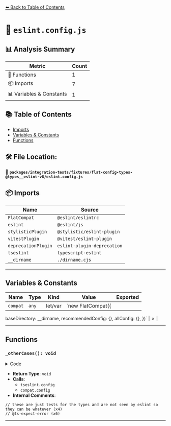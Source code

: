 [⬅️ Back to Table of Contents](../../../../index.md)

# 📄 `eslint.config.js`

## 📊 Analysis Summary

| Metric | Count |
|--------|-------|
| 🔧 Functions | 1 |
| 📦 Imports | 7 |
| 📊 Variables & Constants | 1 |

## 📚 Table of Contents

- [Imports](#imports)
- [Variables & Constants](#variables-constants)
- [Functions](#functions)

## 🛠️ File Location:
📂 **`packages/integration-tests/fixtures/flat-config-types-@types__eslint-v8/eslint.config.js`**

## 📦 Imports

| Name | Source |
|------|--------|
| `FlatCompat` | `@eslint/eslintrc` |
| `eslint` | `@eslint/js` |
| `stylisticPlugin` | `@stylistic/eslint-plugin` |
| `vitestPlugin` | `@vitest/eslint-plugin` |
| `deprecationPlugin` | `eslint-plugin-deprecation` |
| `tseslint` | `typescript-eslint` |
| `__dirname` | `./dirname.cjs` |


---

## Variables & Constants

| Name | Type | Kind | Value | Exported |
|------|------|------|-------|----------|
| `compat` | `any` | let/var | `new FlatCompat({
  baseDirectory: __dirname,
  recommendedConfig: {},
  allConfig: {},
})` | ✗ |


---

## Functions

### `_otherCases(): void`

<details><summary>Code</summary>

```ts
function _otherCases() {
  // these are just tests for the types and are not seen by eslint so they can be whatever
  tseslint.config({
    plugins: {
      ['@stylistic']: stylisticPlugin,
      ['@typescript-eslint']: tseslint.plugin,
      ['deprecation']: deprecationPlugin,
      ['vitest']: vitestPlugin,
    },
  });
  tseslint.config(
    eslint.configs.recommended,
    ...tseslint.configs.recommended,
    stylisticPlugin.configs['recommended-flat'],
    vitestPlugin.configs.recommended,
  );
  tseslint.config(
    // @ts-expect-error
    compat.config(deprecationPlugin.configs.recommended),
    vitestPlugin.configs.recommended,
  );
  tseslint.config(
    // @ts-expect-error
    deprecationPlugin.configs.recommended,
    vitestPlugin.configs.recommended,
  );
}
```
</details>

- **Return Type**: `void`
- **Calls**:
  - `tseslint.config`
  - `compat.config`
- **Internal Comments**:
```
// these are just tests for the types and are not seen by eslint so they can be whatever (x4)
// @ts-expect-error (x6)
```


---